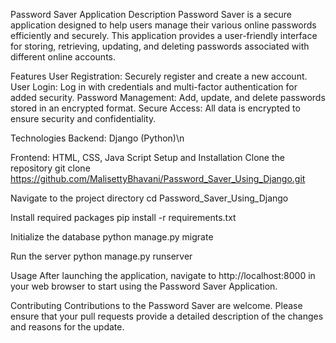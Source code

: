 Password Saver Application
Description
Password Saver is a secure application designed to help users manage their various online passwords efficiently and securely. This application provides a user-friendly interface for storing, retrieving, updating, and deleting passwords associated with different online accounts.

Features
User Registration: Securely register and create a new account.
User Login: Log in with credentials and multi-factor authentication for added security.
Password Management: Add, update, and delete passwords stored in an encrypted format.
Secure Access: All data is encrypted to ensure security and confidentiality.

Technologies
Backend: Django (Python)\n

Frontend: HTML, CSS, Java Script
Setup and Installation
Clone the repository
git clone https://github.com/MalisettyBhavani/Password_Saver_Using_Django.git

Navigate to the project directory
cd Password_Saver_Using_Django

Install required packages
pip install -r requirements.txt

Initialize the database
python manage.py migrate

Run the server
python manage.py runserver

Usage
After launching the application, navigate to http://localhost:8000 in your web browser to start using the Password Saver Application.

Contributing
Contributions to the Password Saver are welcome. Please ensure that your pull requests provide a detailed description of the changes and reasons for the update.
